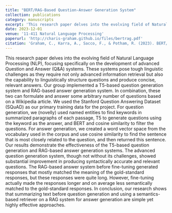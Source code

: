 ```yaml
---
title: "BERT/RAG-Based Question-Answer Generation System"
collection: publications
category: manuscripts
excerpt: 'This research paper delves into the evolving field of Natural Language Processing (NLP), focusing specifically on the development of advanced Question and Answer (Q&A) systems.'
date: 2023-12-01
venue: '11-411 Natural Language Processing'
paperurl: 'http://charis-graham.github.io/files/bertrag.pdf'
citation: 'Graham, C., Karra, A., Sacco, F., & Potham, R. (2023). BERT/RAG-Based Question-Answer Generation System. '
---
```


This research paper delves into the evolving field of Natural Language Processing (NLP), focusing specifically on the development of advanced Question and Answer (Q&A) systems. These systems pose tough linguistic challenges as they require not only advanced information retrieval but also the capability to linguistically structure questions and produce concise, relevant answers. Our group implemented a T5-based question generation system and RAG-based answer generation system. In combination, these two can formulate and answer some arbitrary number of questions based on a Wikipedia article. We used the Stanford Question Answering Dataset (SQuAD) as our primary training data for the project. For question generation, we (novelly) used named entities to find keywords in summarized paragraphs of each passage, T5 to generate questions using the keyword as the answer, and BERT and cosine similarity to filter the questions. For answer generation, we created a word vector space from the vocabulary used in the corpus and use cosine similarity to find the sentence that is most closely related to the question, and then returned this sentence. Our results demonstrate the effectiveness of the T5-based question generation and RAG-based answer generation systems. The advanced question generation system, though not without its challenges, showed substantial improvement in producing syntactically accurate and relevant questions. The RAG-based answer system before fine-tuning generated responses that mostly matched the meaning of the gold-standard responses, but these responses were quite long. However, fine-tuning actually made the responses longer and on average less semantically matched to the gold-standard responses. In conclusion, our research shows that summarizing text before question generation and using a semantics-based retriever on a RAG system for answer generation are simple yet highly effective approaches.
